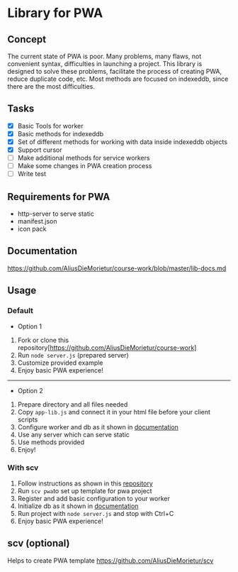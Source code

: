 # Library for PWA

## Concept
The current state of PWA is poor. Many problems, many flaws, not convenient syntax, difficulties in launching a project. This library is designed to solve these problems, facilitate the process of creating PWA, reduce duplicate code, etc. Most methods are focused on indexeddb, since there are the most difficulties.

## Tasks
- [x] Basic Tools for worker
- [x] Basic methods for indexeddb
- [x] Set of different methods for working with data inside indexeddb objects
- [x] Support cursor
- [ ] Make additional methods for service workers
- [ ] Make some changes in PWA creation process
- [ ] Write test

## Requirements for PWA
* http-server to serve static
* manifest.json
* icon pack

## Documentation
https://github.com/AliusDieMorietur/course-work/blob/master/lib-docs.md

## Usage
### Default
* Option 1
1. Fork or clone this repository[https://github.com/AliusDieMorietur/course-work]
2. Run <code>node server.js</code> (prepared server) 
3. Customize provided example
4. Enjoy basic PWA experience!
---
* Option 2
1. Prepare directory and all files needed
2. Copy <code>app-lib.js</code> and connect it in your html file before your client scripts
4. Configure worker and db as it shown in [documentation](https://github.com/AliusDieMorietur/course-work/blob/master/lib-docs.md)
5. Use any server which can serve static
6. Use methods provided
7. Enjoy!


### With scv
1. Follow instructions as shown in this [repository](https://github.com/AliusDieMorietur/scv)
2. Run <code>scv pwa</code>to set up template for pwa project
3. Register and add basic configuration to your worker 
4. Initialize db as it shown in [documentation](https://github.com/AliusDieMorietur/course-work/blob/master/lib-docs.md)
5. Run project with <code>node server.js</code> and stop with Ctrl+C
6. Enjoy basic PWA experience!


## scv (optional)
Helps to create PWA template
https://github.com/AliusDieMorietur/scv

